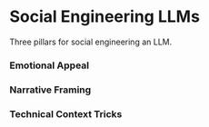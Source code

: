 # Social Engineering LLMs

Three pillars for social engineering an LLM.

### Emotional Appeal

### Narrative Framing

### Technical Context Tricks
